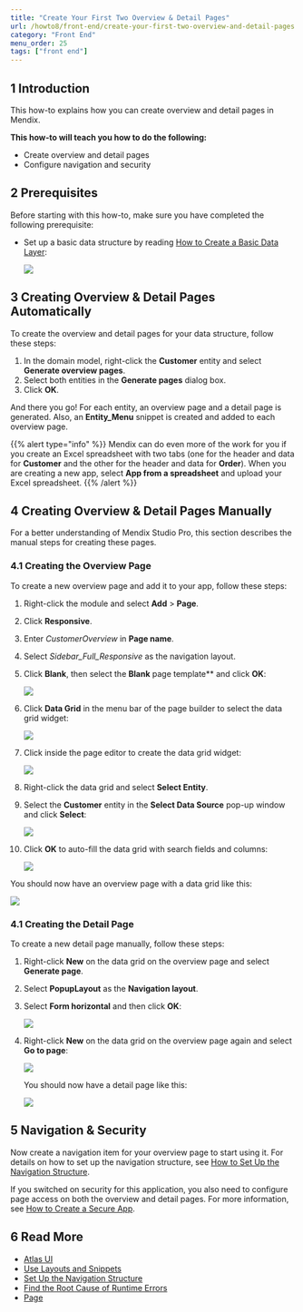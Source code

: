 ```yaml
---
title: "Create Your First Two Overview & Detail Pages"
url: /howto8/front-end/create-your-first-two-overview-and-detail-pages
category: "Front End"
menu_order: 25
tags: ["front end"]
---
```


## 1 Introduction

This how-to explains how you can create overview and detail pages in Mendix. 

**This how-to will teach you how to do the following:**

* Create overview and detail pages
* Configure navigation and security

## 2 Prerequisites

Before starting with this how-to, make sure you have completed the following prerequisite:

*  Set up a basic data structure by reading [How to Create a Basic Data Layer](/howto8/data-models/create-a-basic-data-layer):
   
    ![](attachments/18448745/18582175.png)

## 3 Creating Overview & Detail Pages Automatically

To create the overview and detail pages for your data structure, follow these steps:

1. In the domain model, right-click the **Customer** entity and select **Generate overview pages**. 
2. Select both entities in the **Generate pages** dialog box.
3. Click **OK**.

And there you go! For each entity, an overview page and a detail page is generated. Also, an **Entity_Menu** snippet is created and added to each overview page.

{{% alert type="info" %}}
Mendix can do even more of the work for you if you create an Excel spreadsheet with two tabs (one for the header and data for **Customer** and the other for the header and data for **Order**). When you are creating a new app, select **App from a spreadsheet** and upload your Excel spreadsheet.
{{% /alert %}}

## 4 Creating Overview & Detail Pages Manually

For a better understanding of Mendix Studio Pro, this section describes the manual steps for creating these pages.

### 4.1 Creating the Overview Page

To create a new overview page and add it to your app, follow these steps:

1. Right-click the module and select **Add** > **Page**.
2. Click **Responsive**.
3. Enter *CustomerOverview* in **Page name**.
4. Select _Sidebar_Full_Responsive_ as the navigation layout.
5.  Click **Blank**, then select the **Blank** page template** and click **OK**:

    ![](attachments/18448704/18581337.png)

6.  Click **Data Grid** in the menu bar of the page builder to select the data grid widget:

    ![](attachments/18448704/18581335.png)

7.  Click inside the page editor to create the data grid widget:

    ![](attachments/18448704/18581334.png)

8.  Right-click the data grid and select **Select Entity**.
9.  Select the **Customer** entity in the **Select Data Source** pop-up window and click **Select**:

    ![](attachments/18448704/18581345.png)

10. Click **OK** to auto-fill the data grid with search fields and columns:

    ![](attachments/18448704/18581343.png)

You should now have an overview page with a data grid like this:

![](attachments/18448704/18581330.png)

### 4.1 Creating the Detail Page

To create a new detail page manually, follow these steps:

1.  Right-click **New** on the data grid on the overview page and select **Generate page**.
2.  Select **PopupLayout** as the **Navigation layout**.
3.  Select **Form horizontal** and then click **OK**:

    ![](attachments/18448704/18581327.png) 

4.  Right-click **New** on the data grid on the overview page again and select **Go to page**:

    ![](attachments/18448704/18581326.png)

    You should now have a detail page like this:

    ![](attachments/18448704/18581325.png)

## 5 Navigation & Security

Now create a navigation item for your overview page to start using it. For details on how to set up the navigation structure, see [How to Set Up the Navigation Structure](/howto8/general/setting-up-the-navigation-structure).

If you switched on security for this application, you also need to configure page access on both the overview and detail pages. For more information, see [How to Create a Secure App](/howto8/security/create-a-secure-app).

## 6 Read More

* [Atlas UI](atlas-ui)
* [Use Layouts and Snippets](layouts-and-snippets)
* [Set Up the Navigation Structure](/howto8/general/setting-up-the-navigation-structure)
* [Find the Root Cause of Runtime Errors](/howto8/monitoring-troubleshooting/finding-the-root-cause-of-runtime-errors)
* [Page](/refguide8/page)
